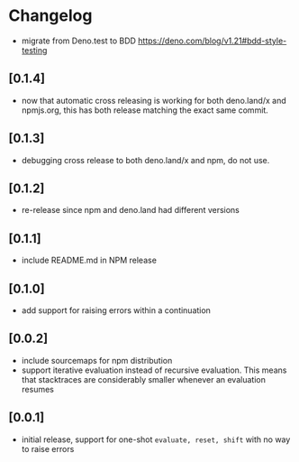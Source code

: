 # Changelog

- migrate from Deno.test to BDD https://deno.com/blog/v1.21#bdd-style-testing

## \[0.1.4]

- now that automatic cross releasing is working for both deno.land/x and
  npmjs.org, this has both release matching the exact same commit.

## \[0.1.3]

- debugging cross release to both deno.land/x and npm, do not use.

## \[0.1.2]

- re-release since npm and deno.land had different versions

## \[0.1.1]

- include README.md in NPM release

## \[0.1.0]

- add support for raising errors within a continuation

## \[0.0.2]

- include sourcemaps for npm distribution
- support iterative evaluation instead of recursive evaluation. This means that
  stacktraces are considerably smaller whenever an evaluation resumes

## \[0.0.1]

- initial release, support for one-shot `evaluate, reset, shift` with no way to
  raise errors
